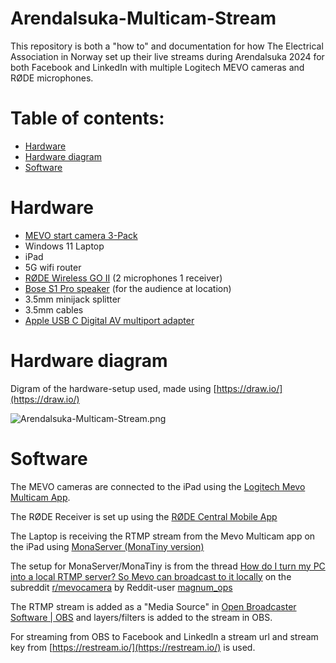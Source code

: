 # Arendalsuka-Multicam-Stream
This repository is both a "how to" and documentation for how The Electrical Association in Norway set up their live streams during Arendalsuka 2024 for both Facebook and LinkedIn with multiple Logitech MEVO cameras and RØDE microphones.

# Table of contents:
* [Hardware](https://github.com/Elektroforeningen/Arendalsuka-Multicam-Stream/edit/main/README.md#hardware)
* [Hardware diagram](https://github.com/Elektroforeningen/Arendalsuka-Multicam-Stream/edit/main/README.md#hardware-diagram)
* [Software](https://github.com/Elektroforeningen/Arendalsuka-Multicam-Stream/edit/main/README.md#software)

# Hardware

* [MEVO start camera 3-Pack](https://www.mevo.com/no-NO/products/mevo-start-3-pack)
* Windows 11 Laptop
* iPad
* 5G wifi router
* [RØDE Wireless GO II](https://rode.com/en/microphones/wireless/wirelessgoii?variant_sku=WIGOII) (2 microphones 1 receiver)
* [Bose S1 Pro speaker](https://support.bose.com/s/product/s1-pro-portable-bluetooth-speaker-system/01t8c00000OydMeAAJ?language=en_US) (for the audience at location)
* 3.5mm minijack splitter
* 3.5mm cables
* [Apple USB C Digital AV multiport adapter](https://www.apple.com/shop/product/MW5M3AM/A/usb-c-digital-av-multiport-adapter)

# Hardware diagram

Digram of the hardware-setup used, made using [https://draw.io/](https://draw.io/)

![Arendalsuka-Multicam-Stream.png](Arendalsuka-Multicam-Stream.png)

# Software

The MEVO cameras are connected to the iPad using the [Logitech Mevo Multicam App](https://apps.apple.com/us/app/logitech-mevo-multicam/id1503021034).

The RØDE Receiver is set up using the [RØDE Central Mobile App](https://apps.apple.com/us/app/r%C3%B8de-central-mobile/id1576314986) 

The Laptop is receiving the RTMP stream from the Mevo Multicam app on the iPad using [MonaServer (MonaTiny version)](https://sourceforge.net/projects/monaserver/)

The setup for MonaServer/MonaTiny is from the thread [How do I turn my PC into a local RTMP server? So Mevo can broadcast to it locally](https://www.reddit.com/r/mevocamera/comments/bd5182/how_do_i_turn_my_pc_into_a_local_rtmp_server_so/) on the subreddit [r/mevocamera](https://www.reddit.com/r/mevocamera/) by Reddit-user [magnum_ops](https://www.reddit.com/user/magnum_ops/)

The RTMP stream is added as a "Media Source" in [Open Broadcaster Software | OBS](https://obsproject.com/) and layers/filters is added to the stream in OBS.

For streaming from OBS to Facebook and LinkedIn a stream url and stream key from [https://restream.io/](https://restream.io/) is used.
